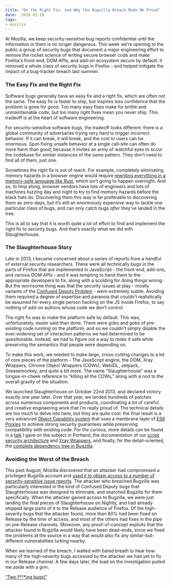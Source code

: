 ```yaml
---
title: "On the Right Fix, and Why the Bugzilla Breach Made Me Proud"
date:  2016-02-19
tags:
- mozilla
---
```


At Mozilla, we keep security-sensitive bug reports confidential until the information in them is no longer dangerous. This week we’re opening to the public a group of security bugs that document a major engineering effort to remove the rocket science of writing secure browser code and make Firefox’s front-end, DOM APIs, and add-on ecosystem secure by default. It removed a whole class of security bugs in Firefox - and helped mitigate the impact of a bug-tracker breach last summer.


### The Easy Fix and the Right Fix

Software bugs generally have an easy fix and a right fix, which are often not the same. The easy fix is faster to ship, but inspires less confidence that the problem is gone for good. Too many easy fixes make for brittle and unmaintainable code, but too many right fixes mean you never ship. This tradeoff is at the heart of software engineering.

For security-sensitive software bugs, the tradeoff looks different: there is a global community of adversaries trying very hard to trigger incorrect behavior. If it can break, it will break, and the cost to users can be enormous. Spot-fixing unsafe behavior at a single call-site can often do more harm than good, because it invites an army of watchful eyes to scour the codebase for similar instances of the same pattern. They don’t need to find all of them, just one.

Sometimes the right fix is out of reach. For example, completely eliminating memory hazards in a browser engine would require [rewriting everything in a memory-safe language like Rust](https://servo.org/), which isn’t going to happen overnight. And so, to limp along, browser vendors have lots of engineers and lots of machines fuzzing day and night to try to find memory hazards before the black hats do. Discovering them this way is far preferable to discovering them as zero-days, but it’s still an enormously expensive way to tackle one particular class of bugs, and can only catch bugs _after_ they’ve landed in the tree.

This is all to say that it is worth quite a lot of effort to find and implement the right fix to security bugs. And that’s exactly what we did with Slaughterhouse.

### The Slaughterhouse Story

Late in 2013, I became concerned about a series of reports from a handful of external security researchers. These were all technically bugs in the parts of Firefox that are implemented in JavaScript - the front-end, add-ons, and various DOM APIs - and it was tempting to hand them to the appropriate developers to fix, along with a scolding for doing things wrong. But the worrisome thing was that the security issues at play - mostly variants of the [Confused Deputy Problem](https://en.wikipedia.org/wiki/Confused_deputy_problem) - were extremely subtle. Avoiding them required a degree of expertise and paranoia that couldn’t realistically be assumed for every single person hacking on the JS inside Firefox, to say nothing of add-on authors whose code we don’t control.

The right fix was to make the platform safe by default. This was, unfortunately, easier said than done. There were gobs and gobs of pre-existing code running on the platform, and so we couldn’t simply disable the ever-widening set of interaction patterns we had determined to be questionable. Instead, we had to figure out a way to _make_ it safe while preserving the semantics that people were depending on.

To make this work, we needed to make large, cross-cutting changes to a lot of core pieces of the platform - The JavaScript engine, the DOM, Xray Wrappers, Chrome Object Wrappers (COWs), WebIDL, Jetpack, Greasemonkey, and quite a bit more. The name “Slaughterhouse” was a tongue-in-cheek reference to “killing all the COWs,” along with a nod to the overall gravity of the situation.

We launched Slaughterhouse on October 22nd 2013, and declared victory exactly one year later. Over that year, we landed hundreds of patches across numerous components and products, coordinating a lot of careful and creative engineering work that I’m really proud of. The technical details are too much to delve into here, but they are quite cool: the final result is a very advanced  [Object Capability system](https://en.wikipedia.org/wiki/Object-capability_model) that uses a membrane layer of [ES6 Proxies](https://developer.mozilla.org/en-US/docs/Web/JavaScript/Reference/Global_Objects/Proxy) to achieve strong security guarantees while preserving compatibility with existing code. For the curious, more details can be found in a [talk](https://air.mozilla.org/safe-by-default/) I gave on the subject in Portland, the documentation of our [script security architecture](https://developer.mozilla.org/en-US/docs/Mozilla/Gecko/Script_security) and [Xray Wrappers](https://developer.mozilla.org/en-US/docs/Xray_vision), and finally, for the detail-oriented, the [complete dependency tree in Bugzilla](https://bugzilla.mozilla.org/showdependencytree.cgi?id=929539).


### Avoiding the Worst of the Breach

This past August, Mozilla discovered that an attacker had compromised a privileged Bugzilla account and [used it to obtain access to a number of security-sensitive issue reports](https://blog.mozilla.org/security/2015/09/04/improving-security-for-bugzilla/). The attacker who breached Bugzilla was particularly interested in the kind of Confused Deputy bugs that Slaughterhouse was designed to eliminate, and searched Bugzilla for them specifically. When the attacker gained access to Bugzilla, we were just landing the final pieces of Slaughterhouse on Nightly, and had already shipped large parts of it to the Release audience of Firefox. Of the high-severity bugs that the attacker found, more than 80% had been fixed on Release by the time of access, and most of the others had fixes in the pipe on pre-Release channels. Moreover, any proof-of-concept exploits that the attacker found in Bugzilla  would likely have been dead-ends, since we fixed the problems at the source in a way that would also fix any similar-but-different vulnerabilities lurking nearby.

When we learned of the breach, I waited with bated breath to hear how many of the high-severity bugs accessed by the attacker we had yet to fix in our Release channel. A few days later, the lead on the investigation pulled me aside with a grin:

[“Two f***ing bugs!”](https://www.mozilla.org/en-US/security/known-vulnerabilities/firefox-40.0/#firefox40.0.3)
